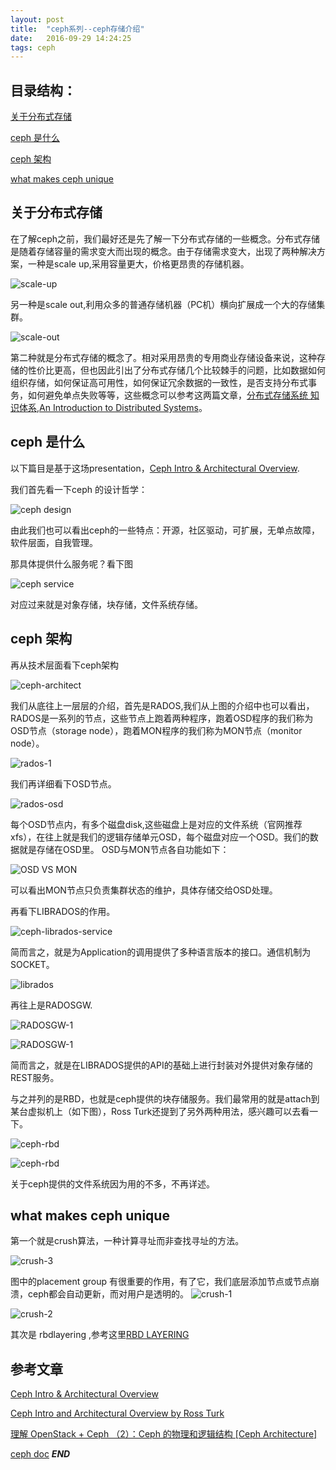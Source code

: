 ```yaml
---
layout: post
title:  "ceph系列--ceph存储介绍"
date:   2016-09-29 14:24:25
tags: ceph
---
```


## 目录结构：


[关于分布式存储](#A)

[ceph 是什么 ](#B)

[ceph 架构](#B)

[what makes ceph unique](#C)






<a name="A"></a>

## 关于分布式存储

在了解ceph之前，我们最好还是先了解一下分布式存储的一些概念。分布式存储是随着存储容量的需求变大而出现的概念。由于存储需求变大，出现了两种解决方案，一种是scale up,采用容量更大，价格更昂贵的存储机器。

![scale-up](http://7xrnwq.com1.z0.glb.clouddn.com/scale-up.png) 

另一种是scale out,利用众多的普通存储机器（PC机）横向扩展成一个大的存储集群。

![scale-out](http://7xrnwq.com1.z0.glb.clouddn.com/20160929scale-out.png)

第二种就是分布式存储的概念了。相对采用昂贵的专用商业存储设备来说，这种存储的性价比更高，但也因此引出了分布式存储几个比较棘手的问题，比如数据如何组织存储，如何保证高可用性，如何保证冗余数据的一致性，是否支持分布式事务，如何避免单点失败等等，这些概念可以参考这两篇文章，[分布式存储系统 知识体系](http://wuchong.me/blog/2014/08/07/distributed-storage-system-knowledge/),[An Introduction to Distributed Systems](http://webdam.inria.fr/Jorge/html/wdmch15.html)。





<a name="B"></a>

## ceph 是什么

以下篇目是基于这场presentation，[Ceph Intro & Architectural Overview](https://www.youtube.com/watch?v=7I9uxoEhUdY).

我们首先看一下ceph 的设计哲学：

![ceph design](http://7xrnwq.com1.z0.glb.clouddn.com/20160929-ceph-design.png)

由此我们也可以看出ceph的一些特点：开源，社区驱动，可扩展，无单点故障，软件层面，自我管理。

那具体提供什么服务呢？看下图

![ceph service](http://7xrnwq.com1.z0.glb.clouddn.com/20160929-ceph-service.png)

对应过来就是对象存储，块存储，文件系统存储。



<a name="C"></a>

## ceph 架构


再从技术层面看下ceph架构

![ceph-architect](http://7xrnwq.com1.z0.glb.clouddn.com/2016-09-29ceph-architect.png)

我们从底往上一层层的介绍，首先是RADOS,我们从上图的介绍中也可以看出，RADOS是一系列的节点，这些节点上跑着两种程序，跑着OSD程序的我们称为OSD节点（storage node），跑着MON程序的我们称为MON节点（monitor node）。

![rados-1](http://7xrnwq.com1.z0.glb.clouddn.com/2016-09-29-rados-1.png)

我们再详细看下OSD节点。

![rados-osd](http://7xrnwq.com1.z0.glb.clouddn.com/20160929-rados-osd.png)

每个OSD节点内，有多个磁盘disk,这些磁盘上是对应的文件系统（官网推荐 xfs），在往上就是我们的逻辑存储单元OSD，每个磁盘对应一个OSD。我们的数据就是存储在OSD里。
OSD与MON节点各自功能如下：

![OSD VS MON](http://7xrnwq.com1.z0.glb.clouddn.com/20160929-OSD-MON.png)

可以看出MON节点只负责集群状态的维护，具体存储交给OSD处理。

再看下LIBRADOS的作用。

![ceph-librados-service](http://7xrnwq.com1.z0.glb.clouddn.com/20160929ceph-librados-service.png)

简而言之，就是为Application的调用提供了多种语言版本的接口。通信机制为SOCKET。

![librados](http://7xrnwq.com1.z0.glb.clouddn.com/20160929-librados.png)

再往上是RADOSGW.

![RADOSGW-1](http://7xrnwq.com1.z0.glb.clouddn.com/20160929-radosgw-1.png)

![RADOSGW-1](http://7xrnwq.com1.z0.glb.clouddn.com/20160929-radosgw-2.png)

简而言之，就是在LIBRADOS提供的API的基础上进行封装对外提供对象存储的REST服务。

与之并列的是RBD，也就是ceph提供的块存储服务。我们最常用的就是attach到某台虚拟机上（如下图），Ross Turk还提到了另外两种用法，感兴趣可以去看一下。

![ceph-rbd](http://7xrnwq.com1.z0.glb.clouddn.com/20160929ceph-rbd-1.png)

![ceph-rbd](http://7xrnwq.com1.z0.glb.clouddn.com/20160929-ceph-rbd-2.png)

关于ceph提供的文件系统因为用的不多，不再详述。



<a name="D"></a>

## what makes ceph unique

第一个就是crush算法，一种计算寻址而非查找寻址的方法。

![crush-3](http://7xrnwq.com1.z0.glb.clouddn.com/20160929-crush-3.png)

 图中的placement group 有很重要的作用，有了它，我们底层添加节点或节点崩溃，ceph都会自动更新，而对用户是透明的。
![crush-1](http://7xrnwq.com1.z0.glb.clouddn.com/20160929-crush-1.png)

![crush-2](http://7xrnwq.com1.z0.glb.clouddn.com/20160929-crush-2.png)

其次是 rbdlayering ,参考这里[RBD LAYERING](http://docs.ceph.com/docs/master/dev/rbd-layering/)



## 参考文章

[Ceph Intro & Architectural Overview](https://www.youtube.com/watch?v=7I9uxoEhUdY)

[Ceph Intro and Architectural Overview by Ross Turk](http://www.slideshare.net/buildacloud/ceph-intro-and-architectural-overview-by-ross-turk)

[理解 OpenStack + Ceph （2）：Ceph 的物理和逻辑结构 [Ceph Architecture]](http://www.cnblogs.com/sammyliu/p/4836014.html)

[ceph doc](http://docs.ceph.com/docs/master/)
***END***
